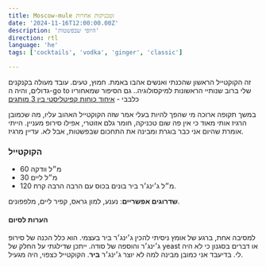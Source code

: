 ```yaml
---
title: Moscow-mule וטכניקות אחרות
date: '2024-11-16T12:00:00.00Z'
description: 'היופי שבפשטות'
direction: rtl
language: 'he'
tags: ['cocktails', 'vodka', 'ginger', 'classic']

---
```


זה הקוקטייל הראשון שהכנתי ואנשים אהבו באמת. חמוץ, טעים. עובד מעולה בקנקנים גדולים, והיה ה-go to שלי ברוב שנותיי הראשונות למיקסולוגיה.. גם הסיפור שמאחוריו כלבבי - 
[איחוד כוחות קפיטליסטי בין 3 מותגים](https://www.haaretz.co.il/food/cocktails/2024-07-25/ty-article-magazine/.premium/00000190-ba5b-de8b-adfc-bb7b98940000/)


במשך תקופה ארוכה מי שהפך להיות בעלי אמר שזה הקוקטייל האהוב עליו, מה שכמובן הרגיז אותי מאוד כי אין פה שום טכניקה, חומר גלם אזוטרי, אפילו סירופ מעניין. הייתי אומרת שהיום אני כבר בוגרת ומבינה את התחכום שבפשטות, אבל לא. עדיין מרגיז. 

### הקוקטייל
- 60 מ״ל וודקה
- 30 מ״ל ליים 
- 120 מ״ל ג׳ינג׳ר ביר 
בונים בכוס עם הרבה הרבה קרח. 

**שדרוגים אפשריים**: נענע, למון גראס, קפיר ליים, מלפפונים. 

#### הערות לסיום
למסיבה אחת, ברגע של אומץ ניסיתי להכין ג׳ינג׳ר ביר בעצמי. הוא כלל הכנה של סירופ ג׳ינג׳ר והוספה של סודה. ייתכן שדילגתי על החלק של yeast או דברים בסגנון כי לא היה לי.   בדיעבד אני כמובן מבינה למה לא יוצר ג׳ינג׳ר **ביר**. הקוקטייל כצפוי, היה מגעיל.